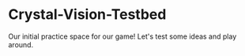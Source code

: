 # Crystal-Vision-Testbed
Our initial practice space for our game! Let's test some ideas and play around.
